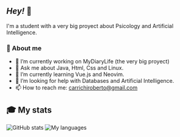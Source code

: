 ## _Hey!_ 👋

I'm a student with a very big proyect about Psicology and Artificial Intelligence.

### 💭 About me

- 🔭 I’m currently working on MyDiaryLife (the very big proyect)
- 💬 Ask me about Java, Html, Css and Linux.
- 🌱 I’m currently learning Vue.js and Neovim.
- 🤔 I’m looking for help with Databases and Artificial Intelligence.
- 📫 How to reach me: carrichiroberto@gmail.com

## 🎓 My stats
![GitHub stats](https://github-readme-stats.vercel.app/api/top-langs/?username=RobertoCarrichi&layout=compact)
![My languages](https://github-readme-stats.vercel.app/api?username=RobertoCarrichi&show_icons=true)
